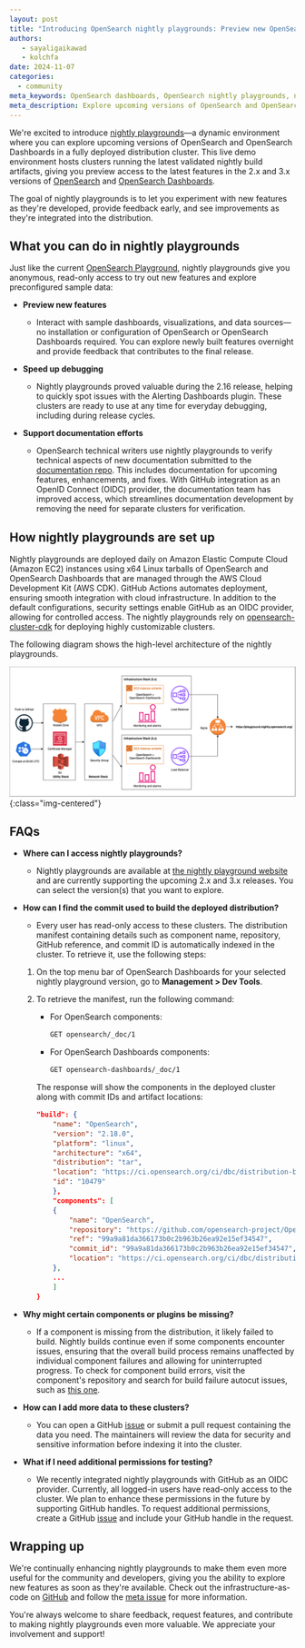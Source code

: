 ```yaml
---
layout: post
title: "Introducing OpenSearch nightly playgrounds: Preview new OpenSearch features live"
authors:
   - sayaligaikawad
   - kolchfa
date: 2024-11-07
categories:
  - community
meta_keywords: OpenSearch dashboards, OpenSearch nightly playgrounds, nightly build artifacts, opensearch cluster cdk
meta_description: Explore upcoming versions of OpenSearch and OpenSearch Dashboards using anonymous, read-only access to OpenSearch nightly playgrounds where you can try out new features and provide early feedback.
---
```


We're excited to introduce [nightly playgrounds](https://playground.nightly.opensearch.org/)—a dynamic environment where you can explore upcoming versions of OpenSearch and OpenSearch Dashboards in a fully deployed distribution cluster. This live demo environment hosts clusters running the latest validated nightly build artifacts, giving you preview access to the latest features in the 2.x and 3.x versions of [OpenSearch](https://build.ci.opensearch.org/view/Build/job/distribution-build-opensearch/) and [OpenSearch Dashboards](https://build.ci.opensearch.org/view/Build/job/distribution-build-opensearch-dashboards/).

The goal of nightly playgrounds is to let you experiment with new features as they're developed, provide feedback early, and see improvements as they're integrated into the distribution.

## What you can do in nightly playgrounds

Just like the current [OpenSearch Playground](https://playground.opensearch.org/app/home), nightly playgrounds give you anonymous, read-only access to try out new features and explore preconfigured sample data:

* **Preview new features**
    - Interact with sample dashboards, visualizations, and data sources—no installation or configuration of OpenSearch or OpenSearch Dashboards required. You can explore newly built features overnight and provide feedback that contributes to the final release.

* **Speed up debugging**
    - Nightly playgrounds proved valuable during the 2.16 release, helping to quickly spot issues with the Alerting Dashboards plugin. These clusters are ready to use at any time for everyday debugging, including during release cycles.

* **Support documentation efforts**
    - OpenSearch technical writers use nightly playgrounds to verify technical aspects of new documentation submitted to the [documentation repo](https://opensearch.org/docs/latest/). This includes documentation for upcoming features, enhancements, and fixes. With GitHub integration as an OpenID Connect (OIDC) provider, the documentation team has improved access, which streamlines documentation development by removing the need for separate clusters for verification.

## How nightly playgrounds are set up

Nightly playgrounds are deployed daily on Amazon Elastic Compute Cloud (Amazon EC2) instances using x64 Linux tarballs of OpenSearch and OpenSearch Dashboards that are managed through the AWS Cloud Development Kit (AWS CDK). GitHub Actions automates deployment, ensuring smooth integration with cloud infrastructure. In addition to the default configurations, security settings enable GitHub as an OIDC provider, allowing for controlled access. The nightly playgrounds rely on [opensearch-cluster-cdk](https://github.com/opensearch-project/opensearch-cluster-cdk) for deploying highly customizable clusters.

The following diagram shows the high-level architecture of the nightly playgrounds.

![High-Level Architecture Diagram](/assets/media/blog-images/2024-10-21-Introducing-the-nightly-playgrounds/nightly_playground.png){:class="img-centered"}

## FAQs

* **Where can I access nightly playgrounds?**
    - Nightly playgrounds are available at [the nightly playground website](https://playground.nightly.opensearch.org/) and are currently supporting the upcoming 2.x and 3.x releases. You can select the version(s) that you want to explore.

* **How can I find the commit used to build the deployed distribution?**
    - Every user has read-only access to these clusters. The distribution manifest containing details such as component name, repository, GitHub reference, and commit ID is automatically indexed in the cluster. To retrieve it, use the following steps:
    
    1. On the top menu bar of OpenSearch Dashboards for your selected nightly playground version, go to **Management > Dev Tools**.

    1. To retrieve the manifest, run the following command:

        - For OpenSearch components:
            ```bash
            GET opensearch/_doc/1
            ```

        - For OpenSearch Dashboards components:
            ```bash
            GET opensearch-dashboards/_doc/1
            ```

        The response will show the components in the deployed cluster along with commit IDs and artifact locations:

        ```json
        "build": {
            "name": "OpenSearch",
            "version": "2.18.0",
            "platform": "linux",
            "architecture": "x64",
            "distribution": "tar",
            "location": "https://ci.opensearch.org/ci/dbc/distribution-build-opensearch/2.18.0/10479/linux/x64/tar/dist/opensearch/opensearch-2.18.0-linux-x64.tar.gz",
            "id": "10479"
            },
            "components": [
            {
                "name": "OpenSearch",
                "repository": "https://github.com/opensearch-project/OpenSearch.git",
                "ref": "99a9a81da366173b0c2b963b26ea92e15ef34547",
                "commit_id": "99a9a81da366173b0c2b963b26ea92e15ef34547",
                "location": "https://ci.opensearch.org/ci/dbc/distribution-build-opensearch/2.18.0/10479/linux/x64/tar/builds/opensearch/dist/opensearch-min-2.18.0-linux-x64.tar.gz"
            },
            ...
            ]
        }
        ```

* **Why might certain components or plugins be missing?**
    - If a component is missing from the distribution, it likely failed to build. Nightly builds continue even if some components encounter issues, ensuring that the overall build process remains unaffected by individual component failures and allowing for uninterrupted progress. To check for component build errors, visit the component's repository and search for build failure autocut issues, such as [this one](https://github.com/opensearch-project/security-analytics/issues/904).

* **How can I add more data to these clusters?**
    - You can open a GitHub [issue](https://github.com/opensearch-project/opensearch-devops/issues) or submit a pull request containing the data you need. The maintainers will review the data for security and sensitive information before indexing it into the cluster.

* **What if I need additional permissions for testing?**
    - We recently integrated nightly playgrounds with GitHub as an OIDC provider. Currently, all logged-in users have read-only access to the cluster. We plan to enhance these permissions in the future by supporting GitHub handles. To request additional permissions, create a GitHub [issue](https://github.com/opensearch-project/opensearch-devops/issues) and include your GitHub handle in the request.

## Wrapping up

We're continually enhancing nightly playgrounds to make them even more useful for the community and developers, giving you the ability to explore new features as soon as they're available. Check out the infrastructure-as-code on [GitHub](https://github.com/opensearch-project/opensearch-devops/tree/main/nightly-playground) and follow the [meta issue](https://github.com/opensearch-project/opensearch-devops/issues/129) for more information.

You're always welcome to share feedback, request features, and contribute to making nightly playgrounds even more valuable. We appreciate your involvement and support!